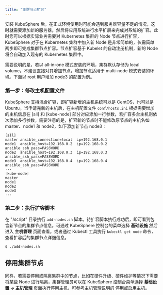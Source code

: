 ```yaml
---
title: "集群节点扩容"
---
```


安装 KubeSphere 后，在正式环境使用时可能会遇到服务器容量不足的情况，这时就需要添加新的服务器，然后将应用系统进行水平扩展来完成对系统的扩容。此时您可以根据实际业务需要对 Kubernetes 集群的 Node 节点进行扩容，KubeSphere 对于在 Kubernetes 集群中加入新 Node 是非常简单的，仅需简单两步即可完成集群节点扩容。节点扩容基于 Kubelet 的自动注册机制，新的 Node 将会自动加入现有的 Kubernetes 集群中。

需要说明的是，若以 all-in-one 模式安装的环境，集群默认存储为 local volume，不建议直接对其增加节点，增加节点适用于 multi-node 模式安装的环境。下面以 root 用户增加 node3 的配置为例。

### 第一步：修改主机配置文件

KubeSphere 支持混合扩容，即扩容新增的主机系统可以是 CentOS，也可以是 Ubuntu。当申请完新的主机后，在主机配置文件 `conf/hosts.ini` 根据需要增加的主机信息在 [all] 和 [kube-node] 部分对应添加一行参数，若扩容多台主机则依次添加多行参数。需要注意的是，扩容新的节点时不能修改原节点的主机名如 master、node1 和 node2，如下添加新节点 node3：

```
[all]
master ansible_connection=local  ip=192.168.0.1
node1  ansible_host=192.168.0.2  ip=192.168.0.2  ansible_ssh_pass=PASSWORD
node2  ansible_host=192.168.0.3  ip=192.168.0.3  ansible_ssh_pass=PASSWORD    
node3  ansible_host=192.168.0.4  ip=192.168.0.4  ansible_ssh_pass=PASSWORD  
···
[kube-node]
master
node1
node2 
node3
···
```

### 第二步：执行扩容脚本

在 "/script" 目录执行 `add-nodes.sh` 脚本。待扩容脚本执行成功后，即可看到包含新节点的集群节点信息，可通过 KubeSphere 控制台的菜单选择 **基础设施** 然后进入 **主机管理** 页面查看，或者通过 Kubectl 工具执行 `kubectl get node` 命令，查看扩容后的集群节点详细信息。

```bash
$ ./add-nodes.sh
```

## 停用集群节点

同样，若需要停用或隔离集群中的节点，比如在硬件升级、硬件维护等情况下需要将某些 Node 进行隔离，集群管理员可以在 KubeSphere 控制台菜单选择 **基础设置 → 主机管理** 页面执行停用主机，可参考主机管理说明的 [停用或启用主机](../../infrastructure/nodes/#停用或启用主机)。
